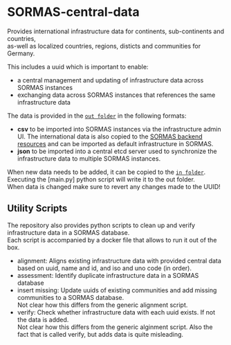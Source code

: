 # SORMAS-central-data

Provides international infrastructure data for continents, sub-continents and countries, \
as-well as localized countries, regions, disticts and communities for Germany.

This includes a uuid which is important to enable:

* a central management and updating of infrastructure data across SORMAS instances
* exchanging data across SORMAS instances that references the same infrastructure data

The data is provided in the [`out folder`](out) in the following formats:

* **csv** to be imported into SORMAS instances via the infrastructure admin UI.
  The international data is also copied to the [SORMAS backend resources](https://github.com/SORMAS-Foundation/SORMAS-Project/tree/development/sormas-backend/src/main/resources) and can be imported as default infrastructure in SORMAS.
* **json** to be imported into a central etcd server used to synchronize the infrastructure data to multiple SORMAS instances.

When new data needs to be added, it can be copied to the [`in folder`](in). Executing the [main.py] python script will write it to the out folder. \
When data is changed make sure to revert any changes made to the UUID!

## Utility Scripts

The repository also provides python scripts to clean up and verify infrastructure data in a SORMAS database. \
Each script is accompanied by a docker file that allows to run it out of the box.

* alignment: Aligns existing infrastructure data with provided central data based on uuid, name and id, and iso and uno code (in order).
* assessment: Identify duplicate infrastructure data in a SORMAS database
* insert missing: Update uuids of existing communities and add missing communities to a SORMAS database. \
  Not clear how this differs from the generic alignment script.
* verify: Check whether infrastructure data with each uuid exists. If not the data is added. \
  Not clear how this differs from the generic alginment script. Also the fact that is called verify, but adds data is quite misleading.




